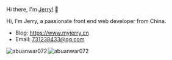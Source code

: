 Hi there, I'm [Jerry!](https://www.myjerry.cn) 👋

Hi, I'm Jerry, a passionate front end web developer from China.

- Blog: https://www.myjerry.cn
- Email: 731238433@qq.com

<p><img align="left" src="https://github-readme-stats.vercel.app/api/top-langs/?username=sunpu007&layout=compact&hide=html" alt="abuanwar072" /></p>

<p><img align="center" src="https://github-readme-stats.vercel.app/api?username=sunpu0072&show_icons=true" alt="abuanwar072" /></p>
